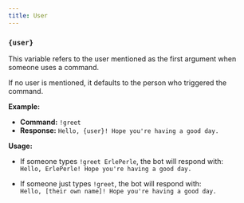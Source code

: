 ```yaml
---
title: User
---
```


### `{user}`

This variable refers to the user mentioned as the first argument when someone uses a command.

If no user is mentioned, it defaults to the person who triggered the command.

**Example:**

- **Command:** `!greet`
- **Response:** `Hello, {user}! Hope you're having a good day.`

**Usage:**

- If someone types `!greet ErlePerle`, the bot will respond with:  
  `Hello, ErlePerle! Hope you're having a good day.`

- If someone just types `!greet`, the bot will respond with:  
  `Hello, [their own name]! Hope you're having a good day.`

